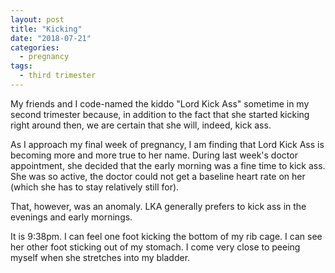 ```yaml
---
layout: post
title: "Kicking"
date: "2018-07-21"
categories:
  - pregnancy
tags:
  - third trimester
---
```


My friends and I code-named the kiddo "Lord Kick Ass" sometime in my second trimester because, in addition to the fact that she started kicking right around then, we are certain that she will, indeed, kick ass.

As I approach my final week of pregnancy, I am finding that Lord Kick Ass is becoming more and more true to her name. During last week's doctor appointment, she decided that the early morning was a fine time to kick ass. She was so active, the doctor could not get a baseline heart rate on her (which she has to stay relatively still for).

That, however, was an anomaly. LKA generally prefers to kick ass in the evenings and early mornings.

It is 9:38pm. I can feel one foot kicking the bottom of my rib cage. I can see her other foot sticking out of my stomach. I come very close to peeing myself when she stretches into my bladder.
